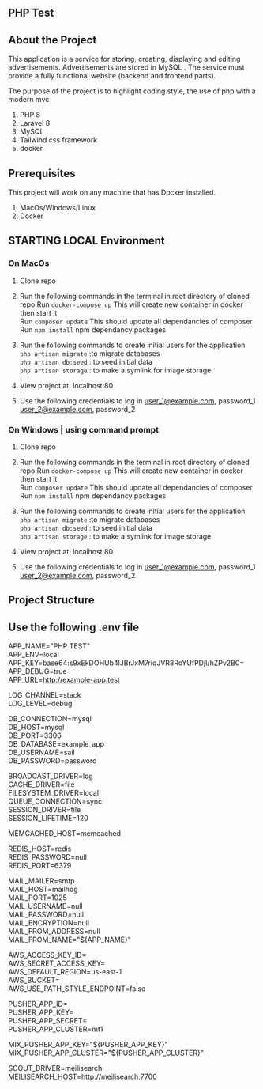 ## PHP Test

## About the Project

This application is a service for storing, creating, displaying and editing advertisements. Advertisements are stored in MySQL . The service must provide a fully functional website (backend and frontend parts).

The purpose of the project is to highlight coding style, the use of php with a modern mvc

1. PHP 8
2. Laravel 8
3. MySQL
4. Tailwind css framework
5. docker

## Prerequisites

This project will work on any machine that has Docker installed.

1. MacOs/Windows/Linux
2. Docker

## STARTING LOCAL Environment

### On MacOs

1. Clone repo
2. Run the following commands in the terminal in root directory of cloned repo
   Run `docker-compose up` This will create new container in docker then start it  
   Run `composer update` This should update all dependancies of composer  
   Run `npm install` npm dependancy packages

3. Run the following commands to create initial users for the application
   `php artisan migrate` :to migrate databases  
   `php artisan db:seed` : to seed initial data  
   `php artisan storage` : to make a symlink for image storage

4. View project at: localhost:80

5. Use the following credentials to log in
   user_1@example.com, password_1
   user_2@example.com, password_2

### On Windows | using command prompt

1. Clone repo
2. Run the following commands in the terminal in root directory of cloned repo
   Run `docker-compose up` This will create new container in docker then start it  
   Run `composer update` This should update all dependancies of composer  
   Run `npm install` npm dependancy packages

3. Run the following commands to create initial users for the application
   `php artisan migrate` :to migrate databases  
   `php artisan db:seed` : to seed initial data  
   `php artisan storage` : to make a symlink for image storage

4. View project at: localhost:80

5. Use the following credentials to log in
   user_1@example.com, password_1
   user_2@example.com, password_2

## Project Structure

## Use the following .env file

APP_NAME="PHP TEST"  
APP_ENV=local  
APP_KEY=base64:s9xEkDOHUb4lJBrJxM7riqJVR8RoYUfPDjI/hZPv2B0=  
APP_DEBUG=true  
APP_URL=http://example-app.test

LOG_CHANNEL=stack  
LOG_LEVEL=debug

DB_CONNECTION=mysql  
DB_HOST=mysql  
DB_PORT=3306  
DB_DATABASE=example_app  
DB_USERNAME=sail  
DB_PASSWORD=password

BROADCAST_DRIVER=log  
CACHE_DRIVER=file  
FILESYSTEM_DRIVER=local  
QUEUE_CONNECTION=sync  
SESSION_DRIVER=file  
SESSION_LIFETIME=120

MEMCACHED_HOST=memcached

REDIS_HOST=redis  
REDIS_PASSWORD=null  
REDIS_PORT=6379

MAIL_MAILER=smtp  
MAIL_HOST=mailhog  
MAIL_PORT=1025  
MAIL_USERNAME=null  
MAIL_PASSWORD=null  
MAIL_ENCRYPTION=null  
MAIL_FROM_ADDRESS=null  
MAIL_FROM_NAME="${APP_NAME}"

AWS_ACCESS_KEY_ID=  
AWS_SECRET_ACCESS_KEY=  
AWS_DEFAULT_REGION=us-east-1  
AWS_BUCKET=  
AWS_USE_PATH_STYLE_ENDPOINT=false

PUSHER_APP_ID=  
PUSHER_APP_KEY=  
PUSHER_APP_SECRET=  
PUSHER_APP_CLUSTER=mt1

MIX_PUSHER_APP_KEY="${PUSHER_APP_KEY}"  
MIX_PUSHER_APP_CLUSTER="${PUSHER_APP_CLUSTER}"

SCOUT_DRIVER=meilisearch  
MEILISEARCH_HOST=http://meilisearch:7700
